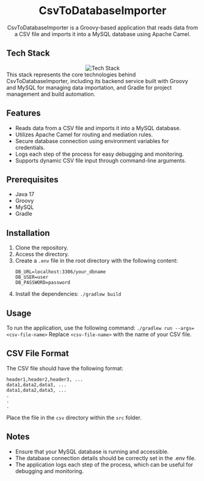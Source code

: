 <h1 align="center">
    CsvToDatabaseImporter
</h1>
<div align="center">
CsvToDatabaseImporter is a Groovy-based application that reads data from a CSV file and imports it into a MySQL database using Apache Camel.
</div>

## Tech Stack
<div align="center">
    <img src="https://skillicons.dev/icons?i=java,mysql,gradle" alt="Tech Stack">
</div>
This stack represents the core technologies behind CsvToDatabaseImporter, including its backend service built with Groovy and MySQL for managing data importation, and Gradle for project management and build automation.

## Features

- Reads data from a CSV file and imports it into a MySQL database.
- Utilizes Apache Camel for routing and mediation rules.
- Secure database connection using environment variables for credentials.
- Logs each step of the process for easy debugging and monitoring.
- Supports dynamic CSV file input through command-line arguments.

## Prerequisites

- Java 17
- Groovy
- MySQL
- Gradle

## Installation

1. Clone the repository.
2. Access the directory.
3. Create a `.env` file in the root directory with the following content:
    ```properties
    DB_URL=localhost:3306/your_dbname
    DB_USER=user
    DB_PASSWORD=password
    ```
4. Install the dependencies: `./gradlew build`

## Usage

To run the application, use the following command:
`./gradlew run --args=<csv-file-name>`
Replace `<csv-file-name>` with the name of your CSV file.

## CSV File Format

The CSV file should have the following format:
```plaintext
header1,header2,header3, ...
data1,data2,data3, ...
data1,data2,data3, ...
.
.
.
```

Place the file in the `csv` directory within the `src` folder.

## Notes
- Ensure that your MySQL database is running and accessible.
- The database connection details should be correctly set in the .env file.
- The application logs each step of the process, which can be useful for debugging and monitoring.